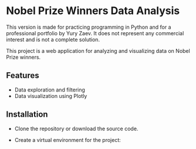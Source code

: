 # Nobel Prize Winners Data Analysis

This version is made for practicing programming in Python and for a professional portfolio by Yury Zaev. It does not represent any commercial interest and is not a complete solution.

This project is a web application for analyzing and visualizing data on Nobel Prize winners.

## Features

- Data exploration and filtering
- Data visualization using Plotly

## Installation

* Clone the repository or download the source code.

* Create a virtual environment for the project:

